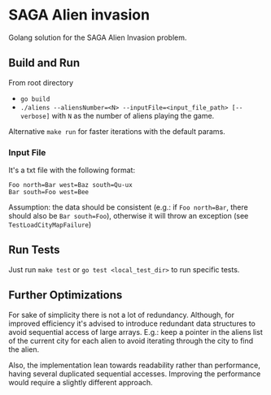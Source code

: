 # SAGA Alien invasion
Golang solution for the SAGA Alien Invasion problem.

## Build and Run
From root directory
- `go build`
- `./aliens --aliensNumber=<N> --inputFile=<input_file_path> [--verbose]` with `N` as the number of aliens playing the game.

Alternative `make run` for faster iterations with the default params.

### Input File
It's a txt file with the following format:
```
Foo north=Bar west=Baz south=Qu-ux
Bar south=Foo west=Bee
```
Assumption: the data should be consistent (e.g.: if `Foo north=Bar`, there should also be `Bar south=Foo`), otherwise it will throw an exception (see `TestLoadCityMapFailure`)

## Run Tests
Just run `make test` or `go test <local_test_dir>` to run specific tests.

## Further Optimizations
For sake of simplicity there is not a lot of redundancy. Although, for improved efficiency it's advised to introduce redundant data structures to avoid sequential access of large arrays. E.g.: keep a pointer in the aliens list of the current city for each alien to avoid iterating through the city to find the alien.

Also, the implementation lean towards readability rather than performance, having several duplicated sequential accesses. Improving the performance would require a slightly different approach.